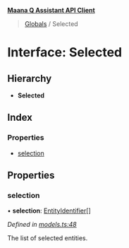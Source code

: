 **[Maana Q Assistant API Client](../README.md)**

> [Globals](../README.md) / Selected

# Interface: Selected

## Hierarchy

* **Selected**

## Index

### Properties

* [selection](selected.md#selection)

## Properties

### selection

•  **selection**: [EntityIdentifier](entityidentifier.md)[]

*Defined in [models.ts:48](https://github.com/maana-io/q-assistant-client/blob/18eccdb/src/models.ts#L48)*

The list of selected entities.
